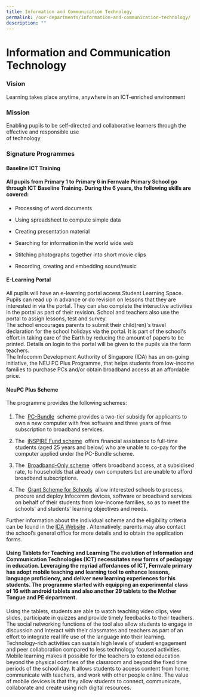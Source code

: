 ```yaml
---
title: Information and Communication Technology
permalink: /our-departments/information-and-communication-technology/
description: ""
---
```

# Information and Communication Technology

### Vision

Learning takes place anytime, anywhere in an ICT-enriched environment  
  

### Mission

Enabling pupils to be self-directed and collaborative learners through the effective and responsible use  
of technology  
  

### Signature Programmes

  

#### Baseline ICT Training

  

#### All pupils from Primary 1 to Primary 6 in Fernvale Primary School go through ICT Baseline Training. During the 6 years, the following skills are covered:

####   

*   Processing of word documents

*   Using spreadsheet to compute simple data

*   Creating presentation material

*   Searching for information in the world wide web

*   Stitching photographs together into short movie clips

*   Recording, creating and embedding sound/music

  

#### **E-Learning Portal**

All pupils will have an e-learning portal access Student Learning Space. Pupils can read up in advance or do revision on lessons that they are interested in via the portal. They can also complete the interactive activities in the portal as part of their revision. School and teachers also use the portal to assign lessons, test and survey.  
The school encourages parents to submit their child(ren)'s travel declaration for the school holidays via the portal. It is part of the school's effort in taking care of the Earth by reducing the amount of papers to be printed. Details on login to the portal will be given to the pupils via the form teachers.  
The Infocomm Development Authority of Singapore (IDA) has an on-going initiative, the NEU PC Plus Programme, that helps students from low-income families to purchase PCs and/or obtain broadband access at an affordable price.  
  

#### 

#### **NeuPC Plus Scheme**

  
The programme provides the following schemes:

#### 

1.  The  [PC-Bundle](https://www.ida.gov.sg/Learning/Community-Development/NEU-PC-Plus-Programme/Schemes/NEU-PC-Plus-Programme-PC-Bundle-scheme)  scheme provides a two-tier subsidy for applicants to own a new computer with free software and three years of free subscription to broadband services.  
      
    
2.  The  [iNSPIRE Fund scheme](https://www.ida.gov.sg/Learning/Community-Development/NEU-PC-Plus-Programme/Schemes/NEU-PC-Plus-Programme-iNSPIRE-Fund-scheme)  offers financial assistance to full-time students (aged 25 years and below) who are unable to co-pay for the computer applied under the PC-Bundle scheme.  
      
    
3.  The  [Broadband-Only scheme](https://www.ida.gov.sg/Learning/Community-Development/NEU-PC-Plus-Programme/How-to-Apply/PC-and-Broadband-Specifications)  offers broadband access, at a subsidised rate, to households that already own computers but are unable to afford broadband subscriptions.  
      
    
4.  The  [Grant Scheme for Schools](https://www.ida.gov.sg/Learning/Community-Development/NEU-PC-Plus-Programme/Schemes/NEU-PC-Plus-Programme-Grant-Scheme-for-Schools)  allow interested schools to process, procure and deploy Infocomm devices, software or broadband services on behalf of their students from low-income families, so as to meet the schools' and students' learning objectives and needs.

  
Further information about the individual scheme and the eligibility criteria can be found in the [IDA Website](https://www.ida.gov.sg/Learning/Community-Development/NEU-PC-Plus-Programme) . Alternatively, parents may also contact the school’s general office for more details and to obtain the application forms.  

#### Using Tablets for Teaching and Learning The evolution of Information and Communication Technologies (ICT) necessitates new forms of pedagogy in education. Leveraging the myriad affordances of ICT, Fernvale primary has adopt mobile teaching and learning tool to enhance lessons, language proficiency, and deliver new learning experiences for his students. The programme started with equipping an experimental class of 16 with android tablets and also another 29 tablets to the Mother Tongue and PE department. 

####   
Using the tablets, students are able to watch teaching video clips, view slides, participate in quizzes and provide timely feedbacks to their teachers. The social networking functions of the tool also allow students to engage in discussion and interact with their classmates and teachers as part of an effort to integrate real life use of the language into their learning.  
Technology-rich activities can sustain high levels of student engagement and peer collaboration compared to less technology focused activities. Mobile learning makes it possible for the teachers to extend education beyond the physical confines of the classroom and beyond the fixed time periods of the school day. It allows students to access content from home, communicate with teachers, and work with other people online. The value of mobile devices is that they allow students to connect, communicate, collaborate and create using rich digital resources.